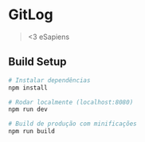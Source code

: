 # GitLog

> <3 eSapiens

## Build Setup

``` bash
# Instalar dependências
npm install

# Rodar localmente (localhost:8080)
npm run dev

# Build de produção com minificações
npm run build
